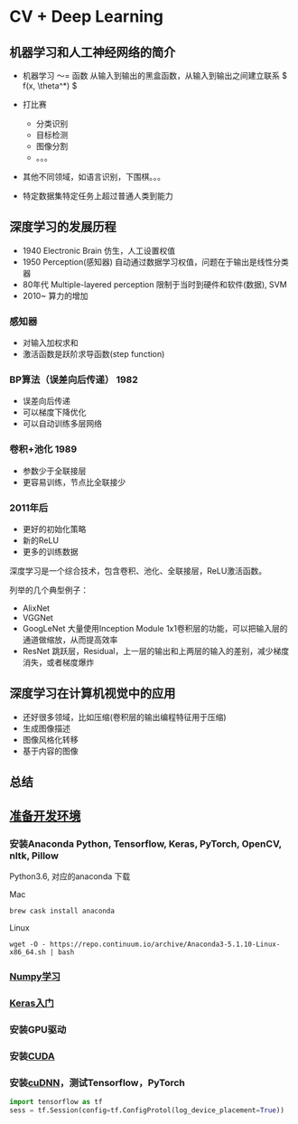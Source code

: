 # CV + Deep Learning

## 机器学习和人工神经网络的简介

* 机器学习 ～= 函数
  从输入到输出的黑盒函数，从输入到输出之间建立联系
  $ f(x, \theta^*) $

* 打比赛
  * 分类识别
  * 目标检测
  * 图像分割
  * 。。。
* 其他不同领域，如语言识别，下围棋。。。
* 特定数据集特定任务上超过普通人类到能力
  
## 深度学习的发展历程

* 1940 Electronic Brain
  仿生，人工设置权值
* 1950 Perception(感知器)
  自动通过数据学习权值，问题在于输出是线性分类器
* 80年代 Multiple-layered perception
  限制于当时到硬件和软件(数据), SVM
* 2010~
  算力的增加

### 感知器

* 对输入加权求和
* 激活函数是跃阶求导函数(step function)

### BP算法（误差向后传递） 1982

* 误差向后传递
* 可以梯度下降优化
* 可以自动训练多层网络

### 卷积+池化 1989

* 参数少于全联接层
* 更容易训练，节点比全联接少

### 2011年后

* 更好的初始化策略
* 新的ReLU
* 更多的训练数据

深度学习是一个综合技术，包含卷积、池化、全联接层，ReLU激活函数。

列举的几个典型例子：

* AlixNet
* VGGNet
* GoogLeNet
  大量使用Inception Module
  1x1卷积层的功能，可以把输入层的通道做缩放，从而提高效率
* ResNet
  跳跃层，Residual，上一层的输出和上两层的输入的差别，减少梯度消失，或者梯度爆炸

## 深度学习在计算机视觉中的应用

* 还好很多领域，比如压缩(卷积层的输出编程特征用于压缩)
* 生成图像描述
* 图像风格化转移
* 基于内容的图像

## 总结

## [准备开发环境](http://47.94.6.102/DeepLearningCV1/course-info/blob/master/README.md)

### 安装Anaconda Python, Tensorflow, Keras, PyTorch, OpenCV, nltk, Pillow

Python3.6, 对应的anaconda 下载

Mac

```shell
brew cask install anaconda
```

Linux

```shell
wget -O - https://repo.continuum.io/archive/Anaconda3-5.1.10-Linux-x86_64.sh | bash
```

### [Numpy学习](https://www.numpy.org.cn/article/basics/understanding_numpy.html)

### [Keras入门](https://github.com/yuan776/deep-learning-with-python-cn/blob/master/SUMMARY.md)

### 安装GPU驱动

### 安装[CUDA](https://developer.nvidia.com/cuda-downloads)

### 安装[cuDNN](https://developer.nvidia.com/cudnn)，测试Tensorflow，PyTorch

```python
import tensorflow as tf
sess = tf.Session(config=tf.ConfigProtol(log_device_placement=True))
```
